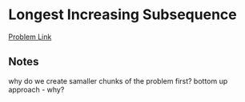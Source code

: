 # Longest Increasing Subsequence

[Problem Link](https://leetcode.com/problems/longest-increasing-subsequence/)

## Notes
why do we create samaller chunks of the problem first? bottom up approach - why?
